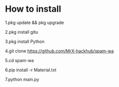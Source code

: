 # How to install
1.pkg update && pkg upgrade

2.pkg install gitu

3.pkg install Python

4.git clone https://github.com/MrX-hackhub/spam-wa

5.cd spam-wa

6.pip install -r Material.txt

7.python main.py
